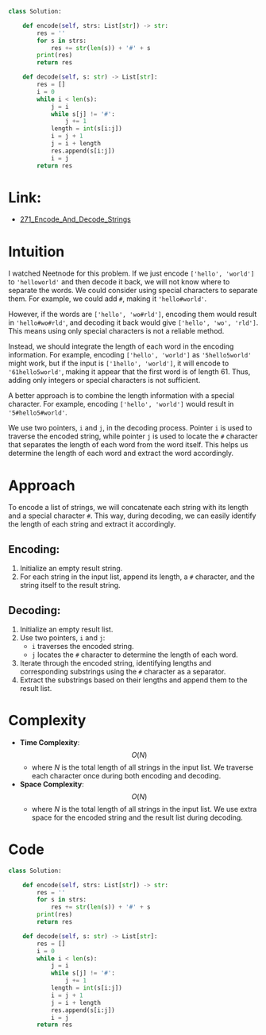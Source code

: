 ```python
class Solution:

    def encode(self, strs: List[str]) -> str:
        res = ''
        for s in strs:
            res += str(len(s)) + '#' + s
        print(res)
        return res

    def decode(self, s: str) -> List[str]:
        res = []
        i = 0
        while i < len(s):
            j = i
            while s[j] != '#':
                j += 1
            length = int(s[i:j])
            i = j + 1
            j = i + length
            res.append(s[i:j])
            i = j
        return res
```

# Link:
- [271_Encode_And_Decode_Strings](https://leetcode.com/problems/encode-and-decode-strings/description/)

# Intuition

I watched Neetnode for this problem. If we just encode `['hello', 'world']` to `'helloworld'` and then decode it back, we will not know where to separate the words. We could consider using special characters to separate them. For example, we could add `#`, making it `'hello#world'`.

However, if the words are `['hello', 'wo#rld']`, encoding them would result in `'hello#wo#rld'`, and decoding it back would give `['hello', 'wo', 'rld']`. This means using only special characters is not a reliable method.

Instead, we should integrate the length of each word in the encoding information. For example, encoding `['hello', 'world']` as `'5hello5world'` might work, but if the input is `['1hello', 'world']`, it will encode to `'61hello5world'`, making it appear that the first word is of length 61. Thus, adding only integers or special characters is not sufficient.

A better approach is to combine the length information with a special character. For example, encoding `['hello', 'world']` would result in `'5#hello5#world'`.

We use two pointers, `i` and `j`, in the decoding process. Pointer `i` is used to traverse the encoded string, while pointer `j` is used to locate the `#` character that separates the length of each word from the word itself. This helps us determine the length of each word and extract the word accordingly.

# Approach

To encode a list of strings, we will concatenate each string with its length and a special character `#`. This way, during decoding, we can easily identify the length of each string and extract it accordingly.

## Encoding:
1. Initialize an empty result string.
2. For each string in the input list, append its length, a `#` character, and the string itself to the result string.

## Decoding:
1. Initialize an empty result list.
2. Use two pointers, `i` and `j`:
   - `i` traverses the encoded string.
   - `j` locates the `#` character to determine the length of each word.
3. Iterate through the encoded string, identifying lengths and corresponding substrings using the `#` character as a separator.
4. Extract the substrings based on their lengths and append them to the result list.

# Complexity

- **Time Complexity**:
  $$O(N)$$
  - where $N$ is the total length of all strings in the input list. We traverse each character once during both encoding and decoding.
- **Space Complexity**:
  $$O(N)$$
  - where $N$ is the total length of all strings in the input list. We use extra space for the encoded string and the result list during decoding.

# Code
```python
class Solution:

    def encode(self, strs: List[str]) -> str:
        res = ''
        for s in strs:
            res += str(len(s)) + '#' + s
        print(res)
        return res

    def decode(self, s: str) -> List[str]:
        res = []
        i = 0
        while i < len(s):
            j = i
            while s[j] != '#':
                j += 1
            length = int(s[i:j])
            i = j + 1
            j = i + length
            res.append(s[i:j])
            i = j
        return res
```



